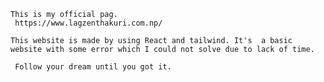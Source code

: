     This is my official pag.
     https://www.lagzenthakuri.com.np/

    This website is made by using React and tailwind. It's  a basic website with some error which I could not solve due to lack of time.   

     Follow your dream until you got it.